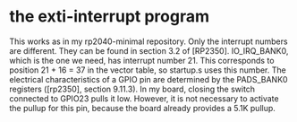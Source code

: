 # the exti-interrupt program

This works as in my rp2040-minimal repository. Only the interrupt numbers are different. They can be found in section 3.2 of [RP2350]. IO\_IRQ\_BANK0, which is the one we need, has interrupt
number 21. This corresponds to position 21 + 16 = 37 in the vector table, so startup.s uses this number. The electrical characteristics of a GPIO pin are determined by the PADS\_BANK0 registers
([rp2350], section 9.11.3). In my board, closing the switch connected to GPIO23 pulls it low. However, it is not necessary to activate the pullup for this pin, because the board already provides
a 5.1K pullup.
